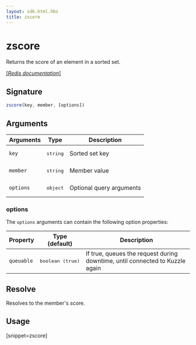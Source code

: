 ```yaml
---
layout: sdk.html.hbs
title: zscore
---
```


# zscore

Returns the score of an element in a sorted set.

[[_Redis documentation_]](https://redis.io/commands/zscore)

## Signature

```js
zscore(key, member, [options])
```

## Arguments

| Arguments    | Type    | Description |
|--------------|---------|-------------|
| `key` | <pre>string</pre> | Sorted set key |
| `member` | <pre>string</pre> | Member value |
| ``options`` | <pre>object</pre> | Optional query arguments |

### options

The `options` arguments can contain the following option properties:

| Property   | Type (default)   | Description                       |
| ---------- | ------- | --------------------------------- |
| `queuable` | <pre>boolean (true)</pre> | If true, queues the request during downtime, until connected to Kuzzle again |

## Resolve

Resolves to the member's score.

## Usage

[snippet=zscore]
